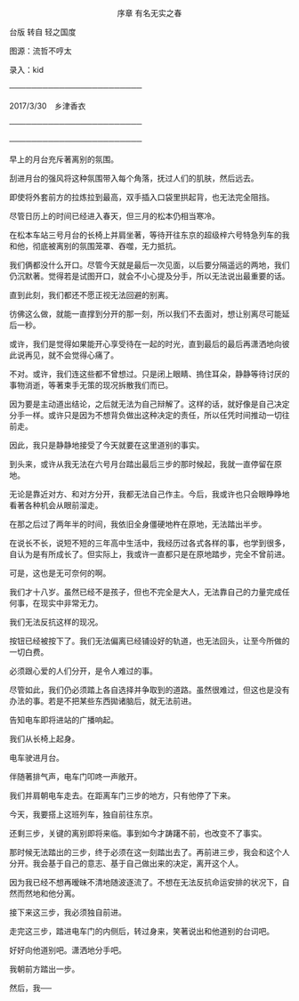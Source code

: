 <p align="center">序章 有名无实之春</p>

台版 转自 轻之国度

图源：流哲不哼太

录入：kid

────────────────────────

2017/3/30　乡津香衣

────────────────────────

────────────────────────

早上的月台充斥著离别的氛围。

刮进月台的强风将这种氛围带入每个角落，抚过人们的肌肤，然后远去。

即使将外套前方的拉炼拉到最高，双手插入口袋里拱起背，也无法完全阻挡。

尽管日历上的时间已经进入春天，但三月的松本仍相当寒冷。

在松本车站三号月台的长椅上并肩坐著，等待开往东京的超级梓六号特急列车的我和他，彻底被离别的氛围笼罩、吞噬，无力抵抗。

我们俩都没什么开口。尽管今天就是最后一次见面，以后要分隔遥远的两地，我们仍沉默著。觉得若是试图开口，就会不小心提及分手，所以无法说出最重要的话。

直到此刻，我们都还不愿正视无法回避的别离。

彷佛这么做，就能一直撑到分开的那一刻，所以我们不去面对，想让别离尽可能延后一秒。

或许，我们是觉得如果能开心享受待在一起的时光，直到最后的最后再潇洒地向彼此说再见，就不会觉得心痛了。

不对。或许，我们连这些都不曾想过。只是闭上眼睛、摀住耳朵，静静等待讨厌的事物消逝，等著束手无策的现况拆散我们而已。

因为要是主动道出结论，之后就无法为自己辩解了。这样的话，就好像是自己决定分手一样。或许只是因为不想背负做出这种决定的责任，所以任凭时间推动一切往前走。

因此，我只是静静地接受了今天就要在这里道别的事实。

到头来，或许从我无法在六号月台踏出最后三步的那时候起，我就一直停留在原地。

无论是靠近对方、和对方分开，我都无法自己作主。今后，我或许也只会眼睁睁地看著各种机会从眼前溜走。

在那之后过了两年半的时间，我依旧全身僵硬地杵在原地，无法踏出半步。

在说长不长，说短不短的三年高中生活中，我经历过各式各样的事，也学到很多，自认为是有所成长了。但实际上，我或许一直都只是在原地踏步，完全不曾前进。

可是，这也是无可奈何的啊。

我们才十八岁。虽然已经不是孩子，但也不完全是大人，无法靠自己的力量完成任何事，在现实中非常无力。

我们无法反抗这样的现况。

按钮已经被按下了。我们无法偏离已经铺设好的轨道，也无法回头，让至今所做的一切白费。

必须跟心爱的人们分开，是令人难过的事。

尽管如此，我们仍必须踏上各自选择并争取到的道路。虽然很难过，但这也是没有办法的事。若是不把某些东西拋诸脑后，就无法前进。

告知电车即将进站的广播响起。

我们从长椅上起身。

电车驶进月台。

伴随著排气声，电车门叩咚一声敞开。

我们并肩朝电车走去。在距离车门三步的地方，只有他停了下来。

今天，我要搭上这班列车，独自前往东京。

还剩三步，关键的离别即将来临。事到如今才踌躇不前，也改变不了事实。

那时候无法踏出的三步，终于必须在这一刻踏出去了。再前进三步，我会和这个人分开。我会基于自己的意志、基于自己做出来的决定，离开这个人。

因为我已经不想再暧昧不清地随波逐流了。不想在无法反抗命运安排的状况下，自然而然地和他分离。

接下来这三步，我必须独自前进。

走完这三步，踏进电车门的内侧后，转过身来，笑著说出和他道别的台词吧。

好好向他道别吧。潇洒地分手吧。

我朝前方踏出一步。

然后，我──


